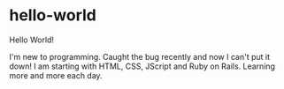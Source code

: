# hello-world

Hello World!

I'm new to programming. Caught the bug recently and now I can't put it down! I am starting with HTML, CSS, JScript and Ruby on Rails. Learning more and more each day.

